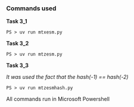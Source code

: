 ### Commands used



**Task 3_1**

```
PS > uv run mtxesm.py
```

**Task 3_2**

```
PS > uv run mtzesm.py
```

**Task 3_3**

*It was used the fact that the hash(-1) == hash(-2)*

```
PS > uv run mtzesmhash.py
```


All commands run in Microsoft Powershell